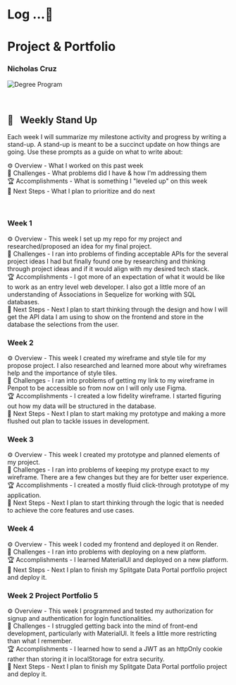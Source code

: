 
# Log ...🚀 



# Project & Portfolio
### Nicholas Cruz


![Degree Program](https://img.shields.io/badge/degree-web%20development-blue.svg)&nbsp; 

<br>


## 📢 &nbsp; Weekly Stand Up

Each week I will summarize my milestone activity and progress by writing a stand-up. A stand-up is meant to be a succinct update on how things are going. Use these prompts as a guide on what to write about:

⚙️ Overview - What I worked on this past week
<br>
🌵 Challenges - What problems did I have & how I'm addressing them
<br>
🏆 Accomplishments - What is something I "leveled up" on this week
<br>
🔮 Next Steps - What I plan to prioritize and do next

<br>

### Week 1

⚙️ Overview - This week I set up my repo for my project and researched/proposed an idea for my final project.
<br>
🌵 Challenges - I ran into problems of finding acceptable APIs for the several project ideas I had but finally found one by researching and thinking through project ideas and if it would
align with my desired tech stack.
<br>
🏆 Accomplishments - I got more of an expectation of what it would be like to work as an entry level web developer. I also got a little more of an understanding of Associations in Sequelize for working with SQL databases.
<br>
🔮 Next Steps - Next I plan to start thinking through the design and how I will get the API data I am using to show on the frontend and store in the database the selections from the user.

### Week 2

⚙️ Overview - This week I created my wireframe and style tile for my propose project. I also researched and learned more about why wireframes help and the importance of style tiles.
<br>
🌵 Challenges - I ran into problems of getting my link to my wireframe in Penpot to be accessible so from now on I will only use Figma.
<br>
🏆 Accomplishments - I created a low fidelity wireframe. I started figuring out how my data will be structured in the database.
<br>
🔮 Next Steps - Next I plan to start making my prototype and making a more flushed out plan to tackle issues in development.

### Week 3

⚙️ Overview - This week I created my prototype and planned elements of my project.
<br>
🌵 Challenges - I ran into problems of keeping my protype exact to my wireframe. There are a few changes but they are for better user experience.
<br>
🏆 Accomplishments - I created a mostly fluid click-through prototype of my application.
<br>
🔮 Next Steps - Next I plan to start thinking through the logic that is needed to achieve the core features and use cases.

### Week 4

⚙️ Overview - This week I coded my frontend and deployed it on Render.
<br>
🌵 Challenges - I ran into problems with deploying on a new platform.
<br>
🏆 Accomplishments - I learned MaterialUI and deployed on a new platform.
<br>
🔮 Next Steps - Next I plan to finish my Splitgate Data Portal portfolio project and deploy it.


### Week 2 Project Portfolio 5

⚙️ Overview - This week I programmed and tested my authorization for signup and authentication for login functionalities.
<br>
🌵 Challenges - I struggled getting back into the mind of front-end development, particularly with MaterialUI. It feels a little more restricting than what I remember.
<br>
🏆 Accomplishments - I learned how to send a JWT as an httpOnly cookie rather than storing it in localStorage for extra security.
<br>
🔮 Next Steps - Next I plan to finish my Splitgate Data Portal portfolio project and deploy it.
